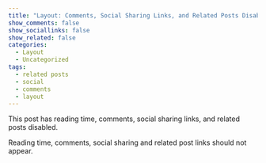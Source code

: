 ```yaml
---
title: "Layout: Comments, Social Sharing Links, and Related Posts Disabled"
show_comments: false
show_sociallinks: false
show_related: false
categories:
  - Layout
  - Uncategorized
tags:
  - related posts
  - social
  - comments
  - layout
---
```


This post has reading time, comments, social sharing links, and related posts disabled.

Reading time, comments, social sharing and related post links should not appear.